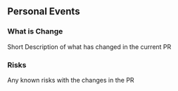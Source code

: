 ## Personal Events

### What is Change
Short Description of what has changed in the current PR

### Risks
Any known risks with the changes in the PR